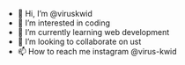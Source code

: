 - 👋 Hi, I’m @viruskwid
- 👀 I’m interested in coding
- 🌱 I’m currently learning web development
- 💞️ I’m looking to collaborate on ust 
- 📫 How to reach me instagram @virus-kwid

<!---
viruskwid/viruskwid is a ✨ special ✨ repository because its `README.md` (this file) appears on your GitHub profile.
You can click the Preview link to take a look at your changes.
--->
